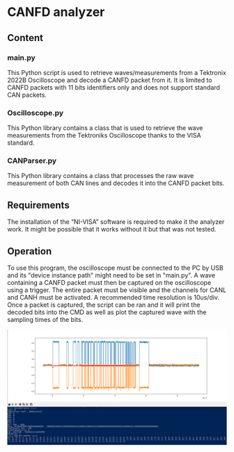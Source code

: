 # CANFD analyzer
## Content
### main.py
This Python script is used to retrieve waves/measurements from a Tektronix 2022B Oscilloscope and decode a CANFD packet from it. It is limited to CANFD packets with 11 bits identifiers only and does not support standard CAN packets.
### Oscilloscope.py
This Python library contains a class that is used to retrieve the wave measurements from the Tektroniks Oscilloscope thanks to the VISA standard.
### CANParser.py
This Python library contains a class that processes the raw wave measurement of both CAN lines and decodes it into the CANFD packet bits.
## Requirements
The installation of the “NI-VISA” software is required to make it the analyzer work. It might be possible that it works without it but that was not tested.
## Operation
To use this program, the oscilloscope must be connected to the PC by USB and its "device instance path" might need to be set in "main.py". A wave containing a CANFD packet must then be captured on the oscilloscope using a trigger. The entire packet must be visible and the channels for CANL and CANH must be activated. A recommended time resolution is 10us/div.
Once a packet is captured, the script can be ran and it will print the decoded bits into the CMD as well as plot the captured wave with the sampling times of the bits.

![](CANFDAnalyzerDemo.png)